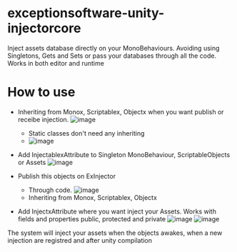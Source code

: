 # exceptionsoftware-unity-injectorcore

Inject assets database directly on your MonoBehaviours. Avoiding using Singletons, Gets and Sets or pass your databases through all the code.
Works in both editor and runtime

# How to use
- Inheriting from Monox, Scriptablex, Objectx when you want publish or receibe injection. 
  ![image](https://user-images.githubusercontent.com/79903069/127279649-19a2e2c1-63a5-4c0b-9617-e71b1469056e.png)
  - Static classes don't need any inheriting
  - ![image](https://user-images.githubusercontent.com/79903069/127279505-c22726d9-d2b2-40c9-9467-9956a6b70e11.png)

- Add InjectablexAttribute to Singleton MonoBehaviour, ScriptableObjects or Assets
![image](https://user-images.githubusercontent.com/79903069/127278627-1ff65827-6d35-43ec-9ce8-c98ff31ce03f.png)

- Publish this objects on ExInjector
  - Through code.
   ![image](https://user-images.githubusercontent.com/79903069/127278490-66aaa002-f88e-44fb-8749-59a93f2fb567.png)
  - Inheriting from Monox, Scriptablex, Objectx

- Add InjectxAttribute where you want inject your Assets. Works with fields and properties public, protected and private
![image](https://user-images.githubusercontent.com/79903069/127279560-a84da085-88c6-4954-98f5-eb6d2f615aba.png)
![image](https://user-images.githubusercontent.com/79903069/127279323-b3ab9b50-8892-417a-bdbd-990f3fb00da0.png)


The system will inject your assets when the objects awakes, when a new injection are registred and after unity compilation
